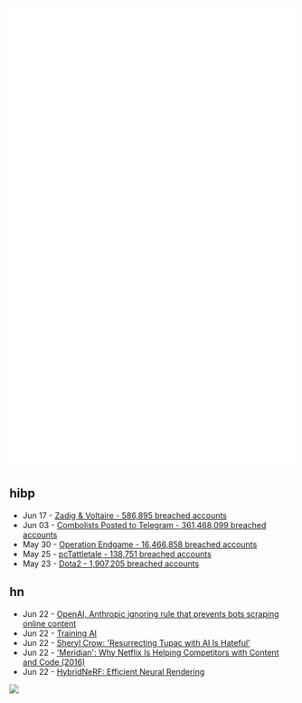 ![Metrics](https://raw.githubusercontent.com/phixion/phixion/master/metrics.svg)

## hibp

<!--
for https://github.com/phixion/phixion/blob/main/.github/workflows/feeds.yml
-->
<!--START_SECTION:haveibeenpwnd-->
- Jun 17 - [Zadig & Voltaire - 586,895 breached accounts](https://haveibeenpwned.com/PwnedWebsites#ZadigVoltaire)
- Jun 03 - [Combolists Posted to Telegram - 361,468,099 breached accounts](https://haveibeenpwned.com/PwnedWebsites#TelegramCombolists)
- May 30 - [Operation Endgame - 16,466,858 breached accounts](https://haveibeenpwned.com/PwnedWebsites#OperationEndgame)
- May 25 - [pcTattletale - 138,751 breached accounts](https://haveibeenpwned.com/PwnedWebsites#pcTattletale)
- May 23 - [Dota2 - 1,907,205 breached accounts](https://haveibeenpwned.com/PwnedWebsites#Dota2)
<!--END_SECTION:haveibeenpwnd-->

## hn

<!--
for https://github.com/phixion/phixion/blob/main/.github/workflows/feeds.yml
-->
<!--START_SECTION:hn-->
- Jun 22 - [OpenAI, Anthropic ignoring rule that prevents bots scraping online content](https://www.businessinsider.com/openai-anthropic-ai-ignore-rule-scraping-web-contect-robotstxt)
- Jun 22 - [Training AI](https://lmnt.me/blog/training-ai.html)
- Jun 22 - [Sheryl Crow: 'Resurrecting Tupac with AI Is Hateful'](https://www.bbc.com/news/articles/cn00e695lpvo)
- Jun 22 - ['Meridian': Why Netflix Is Helping Competitors with Content and Code (2016)](https://variety.com/2016/digital/news/netflix-meridian-imf-tools-open-source-1201859416/)
- Jun 22 - [HybridNeRF: Efficient Neural Rendering](https://haithemturki.com/hybrid-nerf/)
<!--END_SECTION:hn-->

<!--
for https://yhype.me
-->
![](https://hit.yhype.me/github/profile?user_id=13013670)
